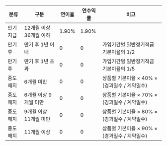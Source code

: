 | 분류     | 구분                   | 연이율 | 연수익률 | 비고                                             |
|----------|------------------------|--------|----------|--------------------------------------------------|
| 만기지급 | 12개월 이상 36개월 이하 | 1.90%  | 1.90%    |                                                  |
| 만기후   | 만기 후 1년 이내        | 0      | 0        | 가입기간별 일반정기적금 기본이율의 1/2           |
| 만기후   | 만기 후 1년 초과        | 0      | 0        | 가입기간별 일반정기적금 기본이율의 1/5           |
| 중도해지 | 6개월 미만              | 0      | 0        | 상품별 기본이율 × 40% × (경과일수 / 계약일수)     |
| 중도해지 | 6개월 이상 9개월 미만   | 0      | 0        | 상품별 기본이율 × 70% × (경과일수 / 계약일수)     |
| 중도해지 | 9개월 이상 11개월 미만  | 0      | 0        | 상품별 기본이율 × 80% × (경과일수 / 계약일수)     |
| 중도해지 | 11개월 이상             | 0      | 0        | 상품별 기본이율 × 90% × (경과일수 / 계약일수)     |